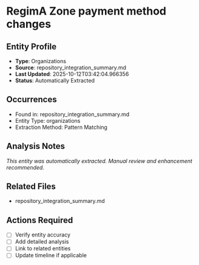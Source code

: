 # RegimA Zone payment method changes


## Entity Profile
- **Type**: Organizations
- **Source**: repository_integration_summary.md
- **Last Updated**: 2025-10-12T03:42:04.966356
- **Status**: Automatically Extracted

## Occurrences
- Found in: repository_integration_summary.md
- Entity Type: organizations
- Extraction Method: Pattern Matching

## Analysis Notes
*This entity was automatically extracted. Manual review and enhancement recommended.*

## Related Files
- repository_integration_summary.md

## Actions Required
- [ ] Verify entity accuracy
- [ ] Add detailed analysis
- [ ] Link to related entities
- [ ] Update timeline if applicable
